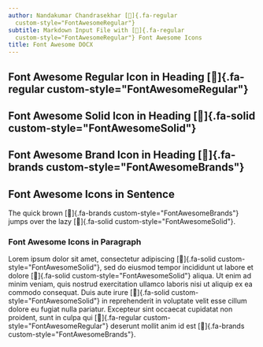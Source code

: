 ```yaml
---
author: Nandakumar Chandrasekhar []{.fa-regular
  custom-style="FontAwesomeRegular"}
subtitle: Markdown Input File with []{.fa-regular
  custom-style="FontAwesomeRegular"} Font Awesome Icons
title: Font Awesome DOCX
---
```


## Font Awesome Regular Icon in Heading []{.fa-regular custom-style="FontAwesomeRegular"}

## Font Awesome Solid Icon in Heading []{.fa-solid custom-style="FontAwesomeSolid"}

## Font Awesome Brand Icon in Heading []{.fa-brands custom-style="FontAwesomeBrands"}

## Font Awesome Icons in Sentence

The quick brown []{.fa-brands custom-style="FontAwesomeBrands"} jumps
over the lazy []{.fa-solid custom-style="FontAwesomeSolid"}.

### Font Awesome Icons in Paragraph

Lorem ipsum dolor sit amet, consectetur adipiscing []{.fa-solid
custom-style="FontAwesomeSolid"}, sed do eiusmod tempor incididunt ut
labore et dolore []{.fa-solid custom-style="FontAwesomeSolid"} aliqua.
Ut enim ad minim veniam, quis nostrud exercitation ullamco laboris nisi
ut aliquip ex ea commodo consequat. Duis aute irure []{.fa-solid
custom-style="FontAwesomeSolid"} in reprehenderit in voluptate velit
esse cillum dolore eu fugiat nulla pariatur. Excepteur sint occaecat
cupidatat non proident, sunt in culpa qui []{.fa-regular
custom-style="FontAwesomeRegular"} deserunt mollit anim id est
[]{.fa-brands custom-style="FontAwesomeBrands"}.

